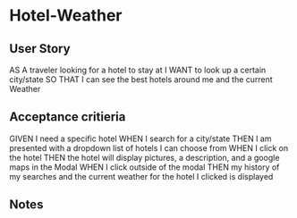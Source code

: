 # Hotel-Weather


## User Story

AS A traveler looking for a hotel to stay at
I WANT to look up a certain city/state
SO THAT I can see the best hotels around me and the current Weather




## Acceptance critieria
GIVEN I need a specific hotel
WHEN I search for a city/state
THEN I am presented with a dropdown list of hotels I can choose from
WHEN I click on the hotel
THEN the hotel will display pictures, a description, and a google maps in the Modal
WHEN I click outside of the modal
THEN my history of my searches and the current weather for the hotel I clicked is displayed

## Notes

